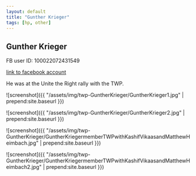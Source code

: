 ```yaml
---
layout: default
title: "Gunther Krieger"
tags: [hp, other]
---
```



## Gunther Krieger
FB user ID: 100022072431549[link to facebook account](https://www.facebook.com/100022072431549)He was at the Unite the Right rally with the TWP.


![screenshot]({{ "/assets/img/twp-GuntherKrieger/GuntherKrieger1.jpg" | prepend:site.baseurl }})


![screenshot]({{ "/assets/img/twp-GuntherKrieger/GuntherKrieger2.jpg" | prepend:site.baseurl }})


![screenshot]({{ "/assets/img/twp-GuntherKrieger/GuntherKriegermemberTWPwithKashifVikaasandMatthewHeimbach.jpg" | prepend:site.baseurl }})


![screenshot]({{ "/assets/img/twp-GuntherKrieger/GuntherKriegermemberTWPwithKashifVikaasandMatthewHeimbach2.jpg" | prepend:site.baseurl }})